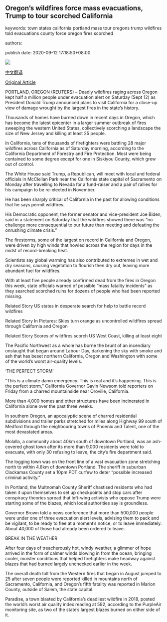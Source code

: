 ## Oregon’s wildfires force mass evacuations, Trump to tour scorched California

keywords: town states california portland mass tour oregons trump wildfires told evacuations county force oregon fires scorched

authors: 

publish date: 2020-09-12 17:18:50+08:00

![](https://www.straitstimes.com/sites/default/files/media-youtube/XLUMkKKIt00.jpg)

[中文翻译](Oregon%E2%80%99s%20wildfires%20force%20mass%20evacuations%2C%20Trump%20to%20tour%20scorched%20California_zh.md)

[Original Article](https://www.straitstimes.com/world/united-states/oregons-wildfires-force-mass-evacuations-but-shifting-weather-offers-some-hope)

PORTLAND, OREGON (REUTERS) – Deadly wildfires raging across Oregon kept half a million people under evacuation alert on Saturday (Sept 12) as President Donald Trump announced plans to visit California for a close-up view of damage wrought by the largest fires in the state’s history.

Thousands of homes have burned down in recent days in Oregon, which has become the latest epicenter in a larger summer outbreak of fires sweeping the western United States, collectively scorching a landscape the size of New Jersey and killing at least 25 people.

In California, tens of thousands of firefighters were battling 28 major wildfires across California as of Saturday morning, according to the California Department of Forestry and Fire Protection. Most were being contained to some degree except for one in Siskiyou County, which grew out of control.

The White House said Trump, a Republican, will meet with local and federal officials in McClellan Park near the California state capital of Sacramento on Monday after travelling to Nevada for a fund-raiser and a pair of rallies for his campaign to be re-elected in November.

He has been sharply critical of California in the past for allowing conditions that he says permit wildfires.

His Democratic opponent, the former senator and vice-president Joe Biden, said in a statement on Saturday that the wildfires showed there was “no challenge more consequential to our future than meeting and defeating the onrushing climate crisis.”

The firestorms, some of the largest on record in California and Oregon, were driven by high winds that howled across the region for days in the midst of record-breaking heat.

Scientists say global warming has also contributed to extremes in wet and dry seasons, causing vegetation to flourish then dry out, leaving more abundant fuel for wildfires.

With at least five people already confirmed dead from the fires in Oregon this week, state officials warned of possible “mass fatality incidents” as they searched scorched ruins for dozens of people who had been reported missing.

Related Story US states in desperate search for help to battle record wildfires

Related Story In Pictures: Skies turn orange as uncontrolled wildfires spread through California and Oregon

Related Story Scores of wildfires scorch US West Coast, killing at least eight

The Pacific Northwest as a whole has borne the brunt of an incendiary onslaught that began around Labour Day, darkening the sky with smoke and ash that has beset northern California, Oregon and Washington with some of the world’s worst air-quality levels.

‘THE PERFECT STORM’

“This is a climate damn emergency. This is real and it’s happening. This is the perfect storm,” California Governor Gavin Newsom told reporters on Friday from a charred mountainside near Oroville, California.

More than 4,000 homes and other structures have been incinerated in California alone over the past three weeks.

In southern Oregon, an apocalyptic scene of charred residential subdivisions and trailer parks stretched for miles along Highway 99 south of Medford through the neighbouring towns of Phoenix and Talent, one of the most devastated areas.

Molalla, a community about 40km south of downtown Portland, was an ash-covered ghost town after its more than 9,000 residents were told to evacuate, with only 30 refusing to leave, the city’s fire department said.

The logging town was on the front line of a vast evacuation zone stretching north to within 4.8km of downtown Portland. The sheriff in suburban Clackamas County set a 10pm PDT curfew to deter “possible increased criminal activity.”

In Portland, the Multnomah County Sheriff chastised residents who had taken it upon themselves to set up checkpoints and stop cars after conspiracy theories spread that left-wing activists who oppose Trump were starting some of the blazes, which local authorities say is groundless.

Governor Brown told a news conference that more than 500,000 people were under one of three evacuation alert levels, advising them to pack and be vigilant, to be ready to flee at a moment’s notice, or to leave immediately. About 40,000 of those had already been ordered to leave.

BREAK IN THE WEATHER

After four days of treacherously hot, windy weather, a glimmer of hope arrived in the form of calmer winds blowing in from the ocean, bringing cooler, moister conditions that helped firefighters make headway against blazes that had burned largely unchecked earlier in the week.

The overall death toll from the Western fires that began in August jumped to 25 after seven people were reported killed in mountains north of Sacramento, California, and Oregon’s fifth fatality was reported in Marion County, outside of Salem, the state capital.

Paradise, a town blasted by California’s deadliest wildfire in 2018, posted the world’s worst air quality index reading at 592, according to the PurpleAir monitoring site, as two of the state’s largest blazes burned on either side of it.